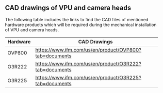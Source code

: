 ## CAD drawings of VPU and camera heads
The following table includes the links to find the CAD files of mentioned hardware products which will be required during the mechanical installation of VPU and camera heads.

| Hardware | CAD Drawings                                             |
| -------- | -------------------------------------------------------- |
| OVP800   | <https://www.ifm.com/us/en/product/OVP800?tab=documents> |
| O3R222   | <https://www.ifm.com/us/en/product/O3R222?tab=documents> |
| O3R225   | <https://www.ifm.com/us/en/product/O3R225?tab=documents> |